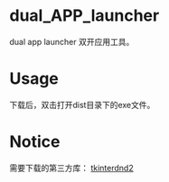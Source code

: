 # dual_APP_launcher
dual app launcher 双开应用工具。

# Usage
下载后，双击打开dist目录下的exe文件。

# Notice
需要下载的第三方库：
[tkinterdnd2](https://github.com/pmgagne/tkinterdnd2) 
